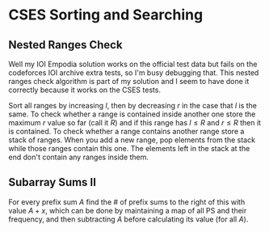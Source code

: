 # CSES Sorting and Searching

## Nested Ranges Check

Well my IOI Empodia solution works on the official test data but fails on the codeforces IOI archive extra tests, so I'm busy debugging that. This nested ranges check algorithm is part of my solution and I seem to have done it correctly because it works on the CSES tests. 

Sort all ranges by increasing $l$, then by decreasing $r$ in the case that $l$ is the same. 
To check whether a range is contained inside another one store the maximum $r$ value so far (call it $R$) and if this range has $l \le R$ and $r \le R$ then it is contained.
To check whether a range contains another range store a stack of ranges. When you add a new range, pop elements from the stack while those ranges contain this one. The elements left in the stack at the end don't contain any ranges inside them.

## Subarray Sums II

For every prefix sum $A$ find the # of prefix sums to the right of this with value $A+x$, which can be done by maintaining a map of all PS and their frequency, and then subtracting $A$ before calculating its value (for all $A$).